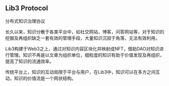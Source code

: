 ## Lib3 Protocol

分布式知识治理协议

长久以来，知识分散于各类平台中，如社交网站，博客，问答网站等，对于知识的挖掘及再组织缺乏一套有效的管理手段，大量知识沉寂于角落，无法有效利用。

Lib3构建于Web3之上，通过对知识内容区块化并映射成NFT，借助DAO对知识进行管理。知识不再是以文章为组织单位，细粒度的知识有助于价值发现及再组织，提高了知识的流通效率。

传统平台上，知识的互动局限于平台与用户，在Lib3中，知识可以在多方之间互动，知识的价值流是一个网状结构。
